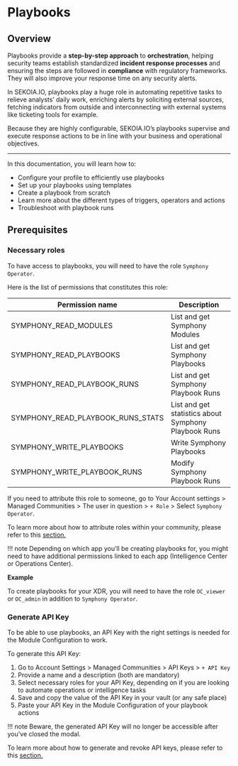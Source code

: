 # Playbooks

## Overview

Playbooks provide a **step-by-step approach** to **orchestration**, helping security teams establish standardized **incident response processes** and ensuring the steps are followed in **compliance** with regulatory frameworks. They will also improve your response time on any security alerts.

In SEKOIA.IO, playbooks play a huge role in automating repetitive tasks to relieve analysts’ daily work, enriching alerts by soliciting external sources, fetching indicators from outside and interconnecting with external systems like ticketing tools for example.

Because they are highly configurable, SEKOIA.IO’s playbooks supervise and execute response actions to be in line with your business and operational objectives.

---

In this documentation, you will learn how to: 

- Configure your profile to efficiently use playbooks
- Set up your playbooks using templates
- Create a playbook from scratch
- Learn more about the different types of triggers, operators and actions
- Troubleshoot with playbook runs

## Prerequisites 

### Necessary roles

To have access to playbooks, you will need to have the role `Symphony Operator`. 

Here is the list of permissions that constitutes this role: 

| Permission name | Description |
| --- | --- |
| SYMPHONY_READ_MODULES | List and get Symphony Modules |
| SYMPHONY_READ_PLAYBOOKS | List and get Symphony Playbooks |
| SYMPHONY_READ_PLAYBOOK_RUNS | List and get Symphony Playbook Runs |
| SYMPHONY_READ_PLAYBOOK_RUNS_STATS | List and get statistics about Symphony Playbook Runs |
| SYMPHONY_WRITE_PLAYBOOKS | Write Symphony Playbooks |
| SYMPHONY_WRITE_PLAYBOOK_RUNS | Modify Symphony Playbook Runs |

If you need to attribute this role to someone, go to Your Account settings > Managed Communities > The user in question > `+ Role` > Select `Symphony Operator`. 

To learn more about how to attribute roles within your community, please refer to this [section.](../../../getting_started/manage_users.md) 

!!! note 
    Depending on which app you’ll be creating playbooks for, you might need to have additional permissions linked to each app (Intelligence Center or Operations Center). 

**Example** 

To create playbooks for your XDR, you will need to have the role `OC_viewer` or `OC_admin` in addition to `Symphony Operator`.

### Generate API Key

To be able to use playbooks, an API Key with the right settings is needed for the Module Configuration to work. 

To generate this API Key: 

1. Go to Account Settings > Managed Communities > API Keys > `+ API Key` 
2. Provide a name and a description (both are mandatory)
3. Select necessary roles for your API Key, depending on if you are looking to automate operations or intelligence tasks
4. Save and copy the value of the API Key in your vault (or any safe place)
5. Paste your API Key in the Module Configuration of your playbook actions

!!! note
    Beware, the generated API Key will no longer be accessible after you’ve closed the modal. 

To learn more about how to generate and revoke API keys, please refer to this [section.](../../../getting_started/manage_api_keys.md)

